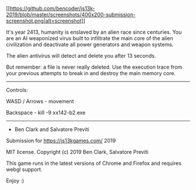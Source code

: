 [[https://github.com/bencoder/js13k-2019/blob/master/screenshots/400x200-submission-screenshot.png|alt=screenshot]]

It's year 2413, humanity is enslaved by an alien race since centuries.
You are an AI weaponized virus built to infiltrate the main core of the alien civilization and deactivate all power generators and weapon systems.

The alien antivirus will detect and delete you after 13 seconds.

But remember: a file is never really deleted. Use the execution trace from your previous attempts to break in and destroy the main memory core.

---

Controls:

WASD / Arrows - movement

Backspace - kill -9 xx142-b2.exe

---

- Ben Clark and Salvatore Previti

Submission for https://js13kgames.com/ 2019

MIT license. Copyright (c) 2019 Ben Clark, Salvatore Previti

This game runs in the latest versions of Chrome and Firefox and requires webgl support.

Enjoy :)
